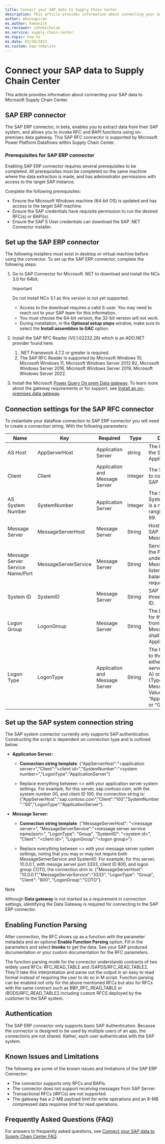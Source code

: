 ```yaml
---
title: Connect your SAP data to Supply Chain Center
description: This article provides information about connecting your SAP data to Microsoft Supply Chain Center
author: mkannapiran 
ms.author: kamanick
ms.reviewer: johnmichalak
ms.service: supply-chain-center
ms.topic: how-to
ms.date: 03/30/2023
ms.custom: bap-template
---
```


# Connect your SAP data to Supply Chain Center

This article provides information about connecting your SAP data to Microsoft Supply Chain Center.

## SAP ERP connector
The SAP ERP connector, in beta, enables you to extract data from their SAP system, and allows you to invoke RFC and BAPI functions using on-premises data gateway. This SAP RFC connector is supported by Microsoft Power Platform Dataflows within Supply Chain Center. 

### Prerequisites for SAP ERP connector
Enabling SAP ERP connector requires several prerequisites to be completed. All prerequisites must be completed on the same machine where the data extraction is made, and has administrator permissions with access to the target SAP instance.   

Complete the following prerequisites:
  - Ensure the Microsoft Windows machine (64-bit OS) is updated and has access to the target SAP machine. 
  - Ensure the SAP credentials have requisite permission to run the desired RFC(s) or BAPI(s). 
  - Ensure the SAP S User credentials can download the SAP .NET Connector installer. 

## Set up the SAP ERP connector 

The following installers must exist in desktop or virtual machine before using the connector. To set up the SAP ERP connector, complete the following steps. 

  1. Go to SAP Connector for Microsoft .NET to download and install the NCo 3.0 for 64bit. 
  
     >[!Important]
     > Do not install NCo 3.1 as this version is not yet supported.
     
     - Access to the download requires a valid S-user. You may need to reach out to your SAP team for this information. 
     - You must choose the 64-bit version, the 32-bit version will not work. 
     - During installation, in the **Optional setup steps** window, make sure to select the **Install assemblies to GAC** option. 
  1. Install the SAP RFC Reader (V0.1.02232.26) which is an ADO.NET provider found here. 
     1. .NET Framework 4.7.2 or greater is required. 
     1. The SAP RFC Reader is supported by Microsoft Windows 10, Microsoft Windows 11, Microsoft Windows Server 2012 R2, Microsoft Windows Server 2016, Microsoft Windows Server 2019, Microsoft Windows Server 2022.
  1. Install the Microsoft [Power Query On prem Data gateway](https://go.microsoft.com/fwlink/?LinkId=2116849&clcid=0x409). To learn more about the gateway requirements or for support, see [Install an on-premises data gateway](https://learn.microsoft.com/data-integration/gateway/service-gateway-install). 

## Connection settings for the SAP RFC connector

To instantiate your dataflow connection to SAP ERP connector you will need to create a connection string. With the following parameters: 

|          **Name**         |       **Key**       |     **Required**    |          **Type**          |            **Description**              |
|---------------------------|---------------------|---------------------|----------------------------|-----------------------------------------|
|AS Host|AppServerHost|Application Server|string|The hostname of the SAP Application Server.|
|Client | Client |Application and Message Server |Integer |The SAP client ID to connect to the SAP system.|
|AS System Number|SystemNumber|Application Server|Integer| The SAP System’s System Number. It is a number ranging from 00 to 99.|  
| Message Server | MessageServerHost |Message Server|String|Hostname of the SAP System’s Message server.| 
|Message Server Service Name/Port| MessageServerService | Message Server |String |Service Name or the Port Number under which the Message Server is listening for load balancing requests.| 
| System ID | SystemID | Message Server | String | SAP systems three-letter system ID.|
|Logon Group |LogonGroup |Message Server |String | The Logon Group for the SAP system from which the Message Server shall select and Application Server.|
|Logon Type | LogonType |Application and Message Server |String | The type of logon to the SAP system, either application server logon (type A) or Group Logon (Type B aka Message Server). Values can be “ApplicationServer” or “Group”.|

## Set up the SAP system connection string

The SAP system connector currently only supports SAP authentication. Constructing the script is dependent on connection type and is outlined below:  

  - **Application Server:**  

      - **Connection string template**: {"AppServerHost":"\<application server\>","Client":"\<client id\>","SystemNumber":"\<system number\>","LogonType":"ApplicationServer"} 

      - Replace everything between <> with your application server system settings. For example, for this server, sap.contoso.com, with the system number 00, and client ID 100, the connection string is: {"AppServerHost":"sap.contoso.com","Client":"100","SystemNumber":"00","LogonType":"ApplicationServer"}. 

  - **Message Server:** 

      - **Connection string template**: {"MessageServerHost": "\<message server\>", "MessageServerService":"\<message server service name/port\>", "LogonType": "Group",               "SystemID": "\<system id\>", "Client": "\<client id\>", "LogonGroup":"\<logon group\>"} 

      - Replace everything between <> with your message server system settings, noting that you may or may not require both MessageServerService and                 SystemID. For example, for this server, 10.0.0.1, with messge server port 3333, client ID 800, and logon group COTO, the connection strin is: {"MessageServerHost": "10.0.0.1","MessageServerService":"3333", "LogonType": "Group", "Client": "800", "LogonGroup":"COTO"}. 

> [!Note]
> Although **Data gateway** is not marked as a requirement in connection settings, identifying the Data Gateway is required for connecting to the SAP ERP connector.  
  
## Enabling Function Parsing

After connection, the RFC shows up as a function with the parameter metadata and an optional **Enable Function Parsing** option. Fill in the parameters and select **Invoke** to get the data. See your SAP produced documentation or your custom documentation for the RFC parameters.  

The function parsing mode for the connector understands contracts of two widely used RFCs: RFC_READ_TABLE and /SAPDS/RFC_READ_TABLE2. They'll take this interpretation and parse out the output in an easy to read format instead of requiring the user to do so in M script. Function parsing can be enabled not only for the above mentioned RFCs but also for RFCs with the same contract such as BBP_RFC_READ_TABLE or /BODS/RFC_READ_TABLE2 including custom RFCS deployed by the customer to the SAP system. 
  
## Authentication
  
The SAP ERP connector only supports basic SAP Authentication. Because the connector is designed to be used by multiple users of an app, the connections are not shared. Rather, each user authenticates with the SAP system.  
  
## Known Issues and Limitations

The following are some of the known issues and limitations of the SAP ERP Connector: 

  - The connector supports only RFCs and BAPIs. 
  - The connector does not support receiving messages from SAP Server. 
  - Transactional RFCs (tRFCs) are not supported. 
  - The gateway has a 2-MB payload limit for write operations and an 8-MB compressed data response limit for read operations. 
  
  
## Frequently Asked Questions (FAQ)

For answers to frequently asked questions, see [Connect your SAP data to Supply Chain Center FAQ](../troubleshoot-faqs/connect-to-sap-faq.md).

